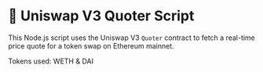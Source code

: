 ﻿# 🦄 Uniswap V3 Quoter Script

This Node.js script uses the Uniswap V3 `Quoter` contract to fetch a real-time price quote for a token swap on Ethereum mainnet.

Tokens used: WETH & DAI
